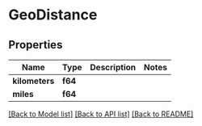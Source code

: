 # GeoDistance

## Properties

Name | Type | Description | Notes
------------ | ------------- | ------------- | -------------
**kilometers** | **f64** |  | 
**miles** | **f64** |  | 

[[Back to Model list]](../README.md#documentation-for-models) [[Back to API list]](../README.md#documentation-for-api-endpoints) [[Back to README]](../README.md)


